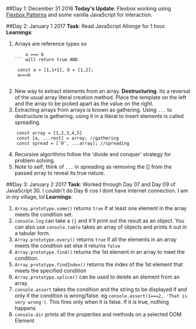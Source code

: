 
##Day 1: December 31 2016
**Today's Update**: Flexbox working using [Flexbox Patterns](http://www.flexboxpatterns.com/home) and some vanilla JavaScript for interaction.

##Day 2: January 1 2017
**Task**: Read JavaScript Allonge for 1 hour.
**Learnings**:
1. Arrays are reference types so 
    ```const a = [], b = x;
        a === b
    ``` will return true AND
    ```
        const a = [1,1+1], b = [1,2];
        a===b
    ``` will return false
2. New way to extract elements from an array. **Destructuring**. Its a reversal of the usual array literal creation method. Place the template on the left and the array to be picked apart as the value on the right.
3. Extracting arrays from arrays is known as gathering. Using `...` to destructure is gathering, using it in a literal to insert elements is called spreading.
```
    const array = [1,2,3,4,5]
    const [a, ...rest] = array; //gathering
    const spread = ['0', ...array]; //spreading
```
4. Recursive algorithms follow the 'divide and conquer' strategy for problem solving.
5. Note to self; think of `...` in spreading as removing the [] from the passed array to reveal its true nature.

##Day 3: January 2 2017
**Task**: Worked through Day 07 and Day 09 of JavaScript 30. I couldn't do Day 6 cos I dont have internet connection. I am in my village, lol
**Learnings**:
1. `Array.prototype.some()` returns `true` if at least one element in the array meets the condition set.
2. `console.log` can take a `{}` and it'll print out the result as an object. You can also use `console.table` takes an array of objects and prints it out in a tabular form.
3. `Array.prototype.every()` returns `true` if all the elements in an array meets the condition set else it returns `false`
4. `Array.prototype.find()` returns the 1st element in an array to meet the condition.
5. `Array.prototype.findIndex()` returns the index of the 1st element that meets the specified condition
6. `Array.prototype.splice()` can be used to delete an element from an array.
7. `console.assert` takes the condition and the string to be displayed if and only if the condition is wrong/false. eg `console.assert(1===2, 'That is very wrong')`. This fires only when it is false. If it is true, nothing happens
8. `console.dir` prints all the properties and methods on a selected DOM Element 